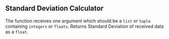 ## Standard Deviation Calculator

The function receives one argument which should be a `list` or `tuple` containing `integers` or `floats`. Returns Standard Deviation of received data as a `float`.   
